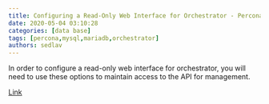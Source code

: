 ```yaml
---
title: Configuring a Read-Only Web Interface for Orchestrator - Percona Database Performance Blog
date: 2020-05-04 03:10:28
categories: [data base]
tags: [percona,mysql,mariadb,orchestrator]
authors: sedlav
---
```


In order to configure a read-only web interface for orchestrator, you will need to use these options to maintain access to the API for management.

[Link](https://www.percona.com/blog/2020/03/06/configuring-a-read-only-web-interface-for-orchestrator/)
